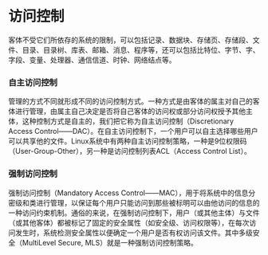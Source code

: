 访问控制
=======

客体不受它们所依存的系统的限制，可以包括记录、数据块、存储页、存储段、文件、目录、目录树、库表、邮箱、消息、程序等，还可以包括比特位、字节、字、字段、变量、处理器、通信信道、时钟、网络结点等。

### 自主访问控制

管理的方式不同就形成不同的访问控制方式。一种方式是由客体的属主对自己的客体进行管理，由属主自己决定是否将自己客体的访问权或部分访问权授予其他主体，这种控制方式是自主的，我们把它称为自主访问控制（Discretionary Access Control——DAC）。在自主访问控制下，一个用户可以自主选择哪些用户可以共享他的文件。Linux系统中有两种自主访问控制策略，一种是9位权限码（User-Group-Other），另一种是访问控制列表ACL（Access Control List）。

### 强制访问控制

强制访问控制（Mandatory Access Control——MAC），用于将系统中的信息分密级和类进行管理，以保证每个用户只能访问到那些被标明可以由他访问的信息的一种访问约束机制。通俗的来说，在强制访问控制下，用户（或其他主体）与文件（或其他客体）都被标记了固定的安全属性（如安全级、访问权限等），在每次访问发生时，系统检测安全属性以便确定一个用户是否有权访问该文件。其中多级安全（MultiLevel Secure, MLS）就是一种强制访问控制策略。
